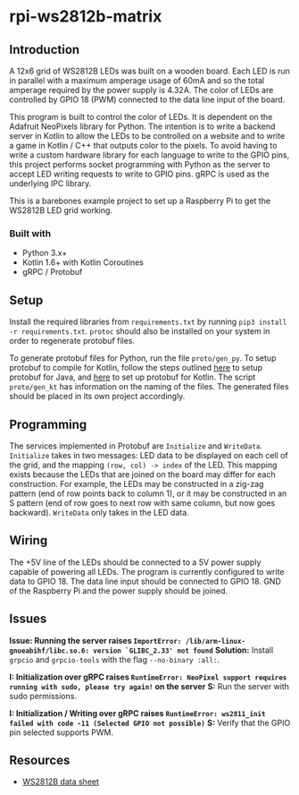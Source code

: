 # rpi-ws2812b-matrix

## Introduction
A 12x6 grid of WS2812B LEDs was built on a wooden board. Each LED is run in parallel with a maximum amperage usage of 60mA and so the total amperage
required by the power supply is 4.32A. The color of LEDs are controlled by GPIO 18 (PWM) connected to the data line input of the board.

This program is built to control the color of LEDs. It is dependent on the Adafruit NeoPixels library for Python. The intention is to write a
backend server in Kotlin to allow the LEDs to be controlled on a website and to write a game in Kotlin / C++ that outputs color to the pixels. To avoid
having to write a custom hardware library for each language to write to the GPIO pins, this project performs socket programming with Python as
the server to accept LED writing requests to write to GPIO pins. gRPC is used as the underlying IPC library.

This is a barebones example project to set up a Raspberry Pi to get the WS2812B LED grid working.

### Built with
 * Python 3.x+
 * Kotlin 1.6+ with Kotlin Coroutines
 * gRPC / Protobuf

## Setup
Install the required libraries from `requirements.txt` by running `pip3 install -r requirements.txt`. `protoc` should also be installed on your system
in order to regenerate protobuf files.

To generate protobuf files for Python, run the file `proto/gen_py`. To setup protobuf to compile for Kotlin, follow the steps outlined
[here](https://github.com/grpc/grpc-java/tree/v1.42.1/compiler) to setup protobuf for Java, and [here](https://github.com/grpc/grpc-kotlin/tree/master/compiler)
to set up protobuf for Kotlin. The script `proto/gen_kt` has information on the naming of the files. The generated files should be placed in its
own project accordingly.

## Programming
The services implemented in Protobuf are `Initialize` and `WriteData`. `Initialize` takes in two messages: LED data to be displayed on each cell of the grid, and
the mapping `(row, col) -> index` of the LED. This mapping exists because the LEDs that are joined on the board may differ for each construction. For example,
the LEDs may be constructed in a zig-zag pattern (end of row points back to column 1), or it may be constructed in an S pattern (end of row goes to next row with
same column, but now goes backward). `WriteData` only takes in the LED data.

## Wiring
The +5V line of the LEDs should be connected to a 5V power supply capable of powering all LEDs. The program is currently configured to write data to GPIO 18.
The data line input should be connected to GPIO 18. GND of the Raspberry Pi and the power supply should be joined.

## Issues

**Issue: Running the server raises ``ImportError: /lib/arm-linux-gnueabihf/libc.so.6: version `GLIBC_2.33' not found``**
**Solution:** Install `grpcio` and `grpcio-tools` with the flag `--no-binary :all:`.

**I: Initialization over gRPC raises `RuntimeError: NeoPixel support requires running with sudo, please try again!` on the server**
**S:** Run the server with sudo permissions.

**I: Initialization / Writing over gRPC raises `RuntimeError: ws2811_init failed with code -11 (Selected GPIO not possible)`**
**S:** Verify that the GPIO pin selected supports PWM.


## Resources
* [WS2812B data sheet](https://cdn-shop.adafruit.com/datasheets/WS2812.pdf)
